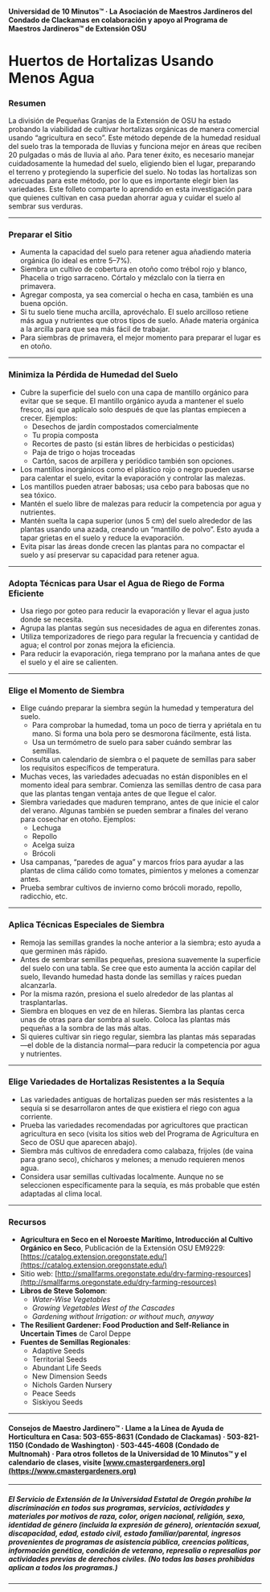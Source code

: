 #### Universidad de 10 Minutos™ · La Asociación de Maestros Jardineros del Condado de Clackamas en colaboración y apoyo al Programa de Maestros Jardineros™ de Extensión OSU

# Huertos de Hortalizas Usando Menos Agua

### Resumen

La división de Pequeñas Granjas de la Extensión de OSU ha estado probando la viabilidad de cultivar hortalizas orgánicas de manera comercial usando “agricultura en seco”. Este método depende de la humedad residual del suelo tras la temporada de lluvias y funciona mejor en áreas que reciben 20 pulgadas o más de lluvia al año. Para tener éxito, es necesario manejar cuidadosamente la humedad del suelo, eligiendo bien el lugar, preparando el terreno y protegiendo la superficie del suelo. No todas las hortalizas son adecuadas para este método, por lo que es importante elegir bien las variedades. Este folleto comparte lo aprendido en esta investigación para que quienes cultivan en casa puedan ahorrar agua y cuidar el suelo al sembrar sus verduras.

---

### Preparar el Sitio

- Aumenta la capacidad del suelo para retener agua añadiendo materia orgánica (lo ideal es entre 5–7%).
- Siembra un cultivo de cobertura en otoño como trébol rojo y blanco, Phacelia o trigo sarraceno. Córtalo y mézclalo con la tierra en primavera.
- Agregar composta, ya sea comercial o hecha en casa, también es una buena opción.
- Si tu suelo tiene mucha arcilla, aprovéchalo. El suelo arcilloso retiene más agua y nutrientes que otros tipos de suelo. Añade materia orgánica a la arcilla para que sea más fácil de trabajar.
- Para siembras de primavera, el mejor momento para preparar el lugar es en otoño.

---

### Minimiza la Pérdida de Humedad del Suelo

- Cubre la superficie del suelo con una capa de mantillo orgánico para evitar que se seque. El mantillo orgánico ayuda a mantener el suelo fresco, así que aplícalo solo después de que las plantas empiecen a crecer. Ejemplos:
  - Desechos de jardín compostados comercialmente
  - Tu propia composta
  - Recortes de pasto (si están libres de herbicidas o pesticidas)
  - Paja de trigo o hojas troceadas
  - Cartón, sacos de arpillera y periódico también son opciones.
- Los mantillos inorgánicos como el plástico rojo o negro pueden usarse para calentar el suelo, evitar la evaporación y controlar las malezas.
- Los mantillos pueden atraer babosas; usa cebo para babosas que no sea tóxico.
- Mantén el suelo libre de malezas para reducir la competencia por agua y nutrientes.
- Mantén suelta la capa superior (unos 5 cm) del suelo alrededor de las plantas usando una azada, creando un “mantillo de polvo”. Esto ayuda a tapar grietas en el suelo y reduce la evaporación.
- Evita pisar las áreas donde crecen las plantas para no compactar el suelo y así preservar su capacidad para retener agua.

---

### Adopta Técnicas para Usar el Agua de Riego de Forma Eficiente

- Usa riego por goteo para reducir la evaporación y llevar el agua justo donde se necesita.
- Agrupa las plantas según sus necesidades de agua en diferentes zonas.
- Utiliza temporizadores de riego para regular la frecuencia y cantidad de agua; el control por zonas mejora la eficiencia.
- Para reducir la evaporación, riega temprano por la mañana antes de que el suelo y el aire se calienten.

---

### Elige el Momento de Siembra

- Elige cuándo preparar la siembra según la humedad y temperatura del suelo.
  - Para comprobar la humedad, toma un poco de tierra y apriétala en tu mano. Si forma una bola pero se desmorona fácilmente, está lista.
  - Usa un termómetro de suelo para saber cuándo sembrar las semillas.
- Consulta un calendario de siembra o el paquete de semillas para saber los requisitos específicos de temperatura.
- Muchas veces, las variedades adecuadas no están disponibles en el momento ideal para sembrar. Comienza las semillas dentro de casa para que las plantas tengan ventaja antes de que llegue el calor.
- Siembra variedades que maduren temprano, antes de que inicie el calor del verano. Algunas también se pueden sembrar a finales del verano para cosechar en otoño. Ejemplos:
  - Lechuga
  - Repollo
  - Acelga suiza
  - Brócoli
- Usa campanas, “paredes de agua” y marcos fríos para ayudar a las plantas de clima cálido como tomates, pimientos y melones a comenzar antes.
- Prueba sembrar cultivos de invierno como brócoli morado, repollo, radicchio, etc.

---

### Aplica Técnicas Especiales de Siembra

- Remoja las semillas grandes la noche anterior a la siembra; esto ayuda a que germinen más rápido.
- Antes de sembrar semillas pequeñas, presiona suavemente la superficie del suelo con una tabla. Se cree que esto aumenta la acción capilar del suelo, llevando humedad hasta donde las semillas y raíces puedan alcanzarla.
- Por la misma razón, presiona el suelo alrededor de las plantas al trasplantarlas.
- Siembra en bloques en vez de en hileras. Siembra las plantas cerca unas de otras para dar sombra al suelo. Coloca las plantas más pequeñas a la sombra de las más altas.
- Si quieres cultivar sin riego regular, siembra las plantas más separadas—el doble de la distancia normal—para reducir la competencia por agua y nutrientes.

---

### Elige Variedades de Hortalizas Resistentes a la Sequía

- Las variedades antiguas de hortalizas pueden ser más resistentes a la sequía si se desarrollaron antes de que existiera el riego con agua corriente.
- Prueba las variedades recomendadas por agricultores que practican agricultura en seco (visita los sitios web del Programa de Agricultura en Seco de OSU que aparecen abajo).
- Siembra más cultivos de enredadera como calabaza, frijoles (de vaina para grano seco), chícharos y melones; a menudo requieren menos agua.
- Considera usar semillas cultivadas localmente. Aunque no se seleccionen específicamente para la sequía, es más probable que estén adaptadas al clima local.

---

### Recursos

- **Agricultura en Seco en el Noroeste Marítimo, Introducción al Cultivo Orgánico en Seco**, Publicación de la Extensión OSU EM9229: [https://catalog.extension.oregonstate.edu/](https://catalog.extension.oregonstate.edu/)
- Sitio web: [http://smallfarms.oregonstate.edu/dry-farming-resources](http://smallfarms.oregonstate.edu/dry-farming-resources)
- **Libros de Steve Solomon**:
  - *Water-Wise Vegetables*
  - *Growing Vegetables West of the Cascades*
  - *Gardening without Irrigation: or without much, anyway*
- **The Resilient Gardener: Food Production and Self-Reliance in Uncertain Times** de Carol Deppe
- **Fuentes de Semillas Regionales**:
  - Adaptive Seeds
  - Territorial Seeds
  - Abundant Life Seeds
  - New Dimension Seeds
  - Nichols Garden Nursery
  - Peace Seeds
  - Siskiyou Seeds

---

#### Consejos de Maestro Jardinero™ · Llame a la Línea de Ayuda de Horticultura en Casa: 503-655-8631 (Condado de Clackamas) · 503-821-1150 (Condado de Washington) · 503-445-4608 (Condado de Multnomah) · Para otros folletos de la Universidad de 10 Minutos™ y el calendario de clases, visite [www.cmastergardeners.org](https://www.cmastergardeners.org)

---

##### El Servicio de Extensión de la Universidad Estatal de Oregón prohíbe la discriminación en todos sus programas, servicios, actividades y materiales por motivos de raza, color, origen nacional, religión, sexo, identidad de género (incluida la expresión de género), orientación sexual, discapacidad, edad, estado civil, estado familiar/parental, ingresos provenientes de programas de asistencia pública, creencias políticas, información genética, condición de veterano, represalia o represalias por actividades previas de derechos civiles. (No todas las bases prohibidas aplican a todos los programas.)
---
